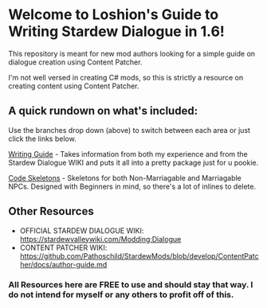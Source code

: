 # Welcome to Loshion's Guide to Writing Stardew Dialogue in 1.6! 
This repository is meant for new mod authors looking for a simple guide on dialogue creation using Content Patcher. 

I'm not well versed in creating C# mods, so this is strictly a resource on creating content using Content Patcher.

## A quick rundown on what's included: 
Use the branches drop down (above) to switch between each area or just click the links below.

[Writing Guide](https://github.com/loshionbottle/Writing-Stardew-Dialogue/tree/Writing-Guide) - Takes information from both my experience and from the Stardew Dialogue WIKI and puts it all into a pretty package just for u pookie.

[Code Skeletons](https://github.com/loshionbottle/Writing-Stardew-Dialogue/blob/Code-Skeletons/README.md) - Skeletons for both Non-Marriagable and Marriagable NPCs. Designed with Beginners in mind, so there's a lot of inlines to delete. 

## Other Resources
- OFFICIAL STARDEW DIALOGUE WIKI: https://stardewvalleywiki.com/Modding:Dialogue
- CONTENT PATCHER WIKI: https://github.com/Pathoschild/StardewMods/blob/develop/ContentPatcher/docs/author-guide.md

### All Resources here are FREE to use and should stay that way. I do not intend for myself or any others to profit off of this. 
